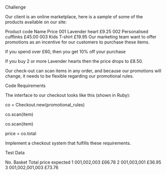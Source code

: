 Challenge

Our client is an online marketplace, here is a sample of some of the products available on our site:

Product code	Name	Price
001	Lavender heart	£9.25
002	Personalised cufflinks	£45.00
003	Kids T-shirt	£19.95
Our marketing team want to offer promotions as an incentive for our customers to purchase these items.

If you spend over £60, then you get 10% off your purchase

If you buy 2 or more Lavender hearts then the price drops to £8.50.

Our check-out can scan items in any order, and because our promotions will change, it needs to be flexible regarding our promotional rules.

Code Requirements

The interface to our checkout looks like this (shown in Ruby):

co = Checkout.new(promotional_rules)

co.scan(item)

co.scan(item)

price = co.total

Implement a checkout system that fulfills these requirements.

Test Data

No.	Basket	Total price expected
1	001,002,003	£66.78
2	001,003,001	£36.95
3	001,002,001,003	£73.76
